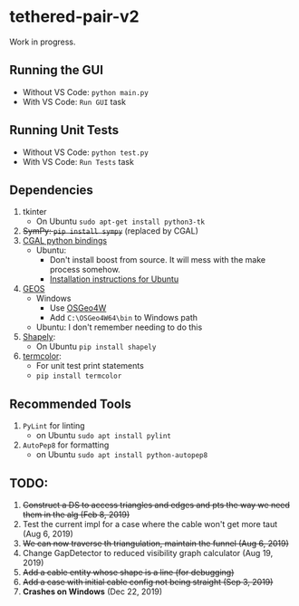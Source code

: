 # tethered-pair-v2

Work in progress.

## Running the GUI

* Without VS Code: `python main.py`
* With VS Code: `Run GUI` task

## Running Unit Tests

* Without VS Code: `python test.py`
* With VS Code: `Run Tests` task

## Dependencies

1. tkinter
	* On Ubuntu `sudo apt-get install python3-tk`
2. ~~SymPy: `pip install sympy`~~ (replaced by CGAL)
3. [CGAL python bindings](https://github.com/CGAL/cgal-swig-bindings)
	* Ubuntu:
		* Don't install boost from source. It will mess with the make process somehow.
		* [Installation instructions for Ubuntu](https://github.com/CGAL/cgal-swig-bindings/wiki/Installation)
4. [GEOS](https://trac.osgeo.org/geos/)
	* Windows
		* Use [OSGeo4W](https://trac.osgeo.org/osgeo4w/wiki/WikiStart#QuickStartforOSGeo4WUsers)
		* Add `C:\OSGeo4W64\bin` to Windows path
	* Ubuntu: I don't remember needing to do this
5. [Shapely](https://github.com/Toblerity/Shapely):
	* On Ubuntu `pip install shapely`
6. [termcolor](https://pypi.org/project/termcolor/):
	* For unit test print statements
	* `pip install termcolor`

## Recommended Tools

1. `PyLint` for linting
	* on Ubuntu `sudo apt install pylint`
2. `AutoPep8` for formatting
	* on Ubuntu `sudo apt install python-autopep8`

## TODO:

1. ~~Construct a DS to access triangles and edges and pts the way we need them in the alg (Feb 8, 2019)~~
2. Test the current impl for a case where the cable won't get more taut (Aug 6, 2019)
3. ~~We can now traverse th triangulation, maintain the funnel (Aug 6, 2019)~~
4. Change GapDetector to reduced visibility graph calculator (Aug 19, 2019)
5. ~~Add a cable entity whose shape is a line (for debugging)~~
6. ~~Add a case with initial cable config not being straight (Sep 3, 2019)~~
7. **Crashes on Windows** (Dec 22, 2019)
